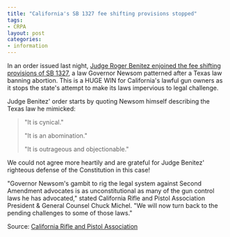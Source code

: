 ```yaml
---
title: "California's SB 1327 fee shifting provisions stopped"
tags:
- CRPA
layout: post
categories:
- information
---
```


In an order issued last night, [Judge Roger Benitez enjoined the fee shifting provisions of SB 1327](https://www.trigger-treat.com/20221219-south-bay-rod-and-gun-v-bonta/), a law Governor Newsom patterned after a Texas law banning abortion. This is a HUGE WIN for California's lawful gun owners as it stops the state's attempt to make its laws impervious to legal challenge.

Judge Benitez' order starts by quoting Newsom himself describing the Texas law he mimicked:

> "It is cynical."
>
> "It is an abomination."
>
> "It is outrageous and objectionable."

We could not agree more heartily and are grateful for Judge Benitez' righteous defense of the Constitution in this case!

"Governor Newsom's gambit to rig the legal system against Second Amendment advocates is as unconstitutional as many of the gun control laws he has advocated," stated California Rifle and Pistol Association President & General Counsel Chuck Michel. "We will now turn back to the pending challenges to some of those laws."

Source: [California Rifle and Pistol Association](https://crpa.org/news/blogs/breaking-sb-1327-fee-shifting-provisions-stopped/)

